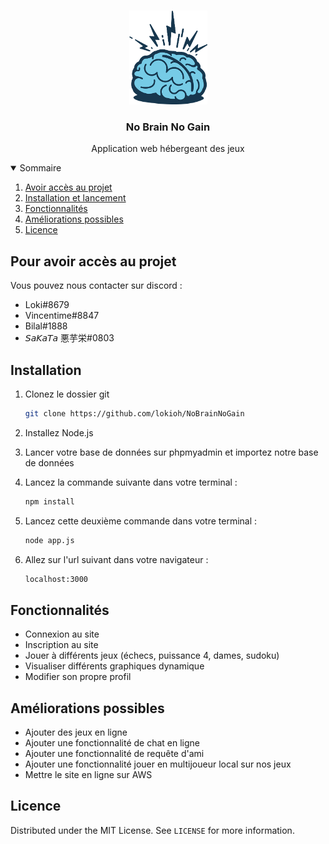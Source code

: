 <!-- PROJET LOGO -->
<br />
<p align="center">
  <a href="https://github.com/othneildrew/Best-README-Template">
    <img src="public/img/logo.webp" alt="Logo" width="125" height="150">
  </a>

  <h3 align="center">No Brain No Gain</h3>

  <p align="center">
    Application web hébergeant des jeux
    <br />
  </p>
</p>



<!-- SOMMAIRE -->
<details open="open">
  <summary>Sommaire</summary>
  <ol>
    <li>
      <a href="#pour-avoir-accès-au-projet">Avoir accès au projet</a>
    </li>
    <li>
      <a href="#installation">Installation et lancement</a>
    </li>
    <li><a href="#fonctionnalités">Fonctionnalités</a></li>
    <li><a href="#améliorations-possibles">Améliorations possibles</a></li>
    <li><a href="#licence">Licence</a></li>
  </ol>
</details>



<!-- Get Access to the project -->
## Pour avoir accès au projet

Vous pouvez nous contacter sur discord :
  - Loki#8679
  - Vincentime#8847
  - Bilal#1888
  - 𝘚𝘢𝘒𝘢𝘛𝘢 悪芋栄#0803


<!-- GETTING STARTED -->
## Installation

1. Clonez le dossier git
   ```sh
   git clone https://github.com/lokioh/NoBrainNoGain
   ```
2. Installez Node.js
3. Lancer votre base de données sur phpmyadmin et importez notre base de données
4. Lancez la commande suivante dans votre terminal :
    ```sh
    npm install
    ```
5. Lancez cette deuxième commande dans votre terminal :
   ```sh
   node app.js
   ```
   
6. Allez sur l'url suivant dans votre navigateur :
    ```sh
    localhost:3000
    ```

 
<!-- FEATURES -->
## Fonctionnalités

- Connexion au site
- Inscription au site
- Jouer à différents jeux (échecs, puissance 4, dames, sudoku)
- Visualiser différents graphiques dynamique
- Modifier son propre profil


<!-- FUTURE IMPROVEMENTS -->
## Améliorations possibles

- Ajouter des jeux en ligne
- Ajouter une fonctionnalité de chat en ligne
- Ajouter une fonctionnalité de requête d'ami
- Ajouter une fonctionnalité jouer en multijoueur local sur nos jeux
- Mettre le site en ligne sur AWS


<!-- LICENSE -->
## Licence

Distributed under the MIT License. See `LICENSE` for more information.
